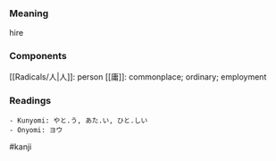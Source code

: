 ### Meaning

hire

### Components

[[Radicals/人|人]]: person [[庸]]: commonplace; ordinary; employment

### Readings

```
- Kunyomi: やと.う, あた.い, ひと.しい
- Onyomi: ヨウ
```

#kanji